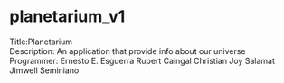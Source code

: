# planetarium_v1

 Title:Planetarium<br>
 Description: An application that provide info about our universe 
 Programmer: 
   Ernesto E. Esguerra 
   Rupert Caingal 
   Christian Joy Salamat 
   Jimwell Seminiano
